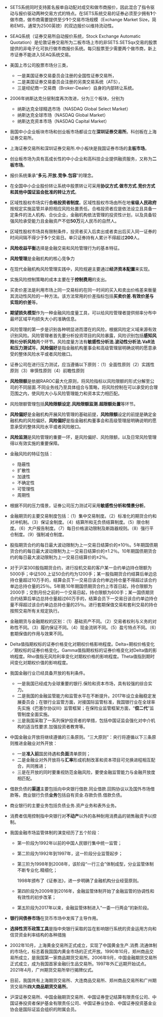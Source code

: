 - SETS系统同时支持匿名报单自动配对成交和做市商报价，因此混合了指令驱动与报价驱动两种交易方式的特点。在SETS系统交易的证券必须至少拥有**1**个做市商，做市商需要提供至少**1**个交易市场规模（Exchange Market Size，简称EMS，通常为2500英镑）的双边报价以维持流动性。

- SEAQ系统（证券交易所自动报价系统，Stock Exchange Automatic Quotation）是伦敦证券交易所为二板市场上市的非SETS.SETSqx交易的股票提供的非电子化可执行做市商报价系统。每只股票至少需要两个做市商，新上市证券不能进入SEAQ系统交易。

- 美国上市公司股票市场分三类，
  - 一是美国证券交易委员会注册的全国性证券交易所，
  - 二是美国证券交易委员会注册的另类交易系统（ATS），
  - 三是经纪商一交易商（Broker-Dealer）自身的内部转让系统。
  
- 2006年纳斯达克分层制度再次改进，分为三个板块，分别为
  - 纳斯达克全球精选市场（NASDAQ Global Select Market）
  - 纳斯达克全球市场（NASDAQ Global Market）
  - 纳斯达克资本市场（NASDAQ Capital Market）
  
- 我国中小企业板块市场和创业板市场都设立在**深圳证券交易所**。科创板在上海证券交易所。

- 上海证券交易所和深圳证券交易所.中小板块是我国证券市场的**主板市场**。

- 创业板市场为具有高成长性的中小企业和高科技企业提供融资服务，又称为**二板市场**。

- 报价系统秉承“**多元.开放.竞争.包容**”的理念。

- 在全国中小企业股份转让系统中股票转让可采用**协议方式.做市方式.竞价方式和其他中国证监会批准的转让方式**。

- 区域性股权市场实行**合格投资者制度**。区域性股权市场由所在地**省级人民政府**按规定实施监管并承担相应风险处置责任。合格投资者应是依法设立且具备一定条件的法人机构、合伙企业，金融机构依法管理的投资性计划，以及具备较强风险承受能力且金融资产不低**50万**元人民币的自然人。

- 区域性股权市场具有限制条件，投资者买入后卖出或者卖出后买入同一证券的时间间隔不得少于**5**个交易日。单只证券持有人累计不得超过**200**人。

- **风险收益平衡**选择是金融交易和风险管理行为的基本特征。

- **风险管理**是金融机构的核心竞争力

- 在现代金融机构风险管理实践中，风险规避主要通过**经济资本配置**来实现。

- 实施风险控制策略的成本主要在于**控制费用**的支出。

- 买卖价差法是利用市场上同一交易标的在同一时间的买入和卖出价格差来衡量其流动性风险的一种方法。该方法常用的价差指标包括**买卖价差.有效价差与实现的价差**等。

- **期望损失模型**作为一种金融风险度量工具，可以给风险管理者提供频率分布中最坏区域平均损失大小的准确信息。

- 风险管理的第一步是识别各种明显进而潜在的风险，根据风险定义域来源有效识别风险。风险管理者首先要分析投资项目的风险暴露，风险识别包括**感知风险**和**分析风险**两个环节。风险度量方法有**敏感性分析法.波动性分析法.VaR法和压力测试**等。**风险偏好**是指金融机构董事会和高级管理层明确说明的愿意承受的整体风险水平或者风险敞口。

- 证券公司在进行压力测试，应当遵循以下原则：（1）全面性原则（2）实践性原则（3）审慎性原则（4）前瞻性原则

- **风险限额**是依据RAROC最大化原则，将风险指标以风险限额的形式分解至公司的不同层面.不同业务线乃至具体组合与策略，将风险控制在可以承受的合理范围之内，使风险大小与风险管理能力和资本实力相匹配。

- 风险限额管理包括**风险限额设定.风险限额监测.超限额处置**等环节。

- **风险偏好**是金融机构开展风险管理的基础前提，**风险限额**设定的前提是确定金融机构的风险偏好。**风险偏好**是指金融机构董事会和高级管理层明确说明的愿意承受的整体风险水平或者风险敞口。

- **风险监测**是风险管理的重要一环，是风险偏好、风险限额，以及日常风险管理得以有效实施的重要保障。

- 金融风险的特征包括：

  - 隐蔽性
  - 扩散性
  - 加速性
  - 不确定性
  - 可管理性
  - 周期性

- 根据不同的压力情景，证券公司压力测试可采用**敏感性分析和情景分析**。

- 金融期货的主要交易制度包括：（1）集中交易制度。（2）标准化的期货合约和对冲机制。（3）保证金制度。（4）结算所和无负债结算制度。（5）限仓制度。（6）大户报告制度。（7）每日价格波动限制及断路器规则。（8）强行平仓制度。（9）强制减仓制度。

- 股指期货合约的每日最大波动限制为上一交易日结算价的±10％。5年期国债期货合约的每日最大波动限制为上一交易日结算价的±1.2％。10年期国债期货合约的每日最大波动限制为上一交易日结算价的±2％。

- 对于沪深300股指期货合约，进行投机交易的客户某一合约单边持仓限额为5000手；中证500.上证50合约均为1200手；某一股指期货合约结算后单边总持仓量超过10万手的，结算会员下一交易日该合约单边持仓量不得超过该合约单边总持仓量的25％。5年期.10年期国债期货合约上市首日起，持仓限额为2000手；交割月份之前的一个交易日起，持仓限额为600手；某一国债期货合约结算后单边总持仓量超过60万手的，结算会员下一交易日该合约单边持仓量不得超过该合约单边总持仓量的25％。进行套期保值交易和套利交易的持仓按照交易所有关规定执行。

- 金融期货与金融期权的区别：（1）基础资产不同。（2）交易者权利与义务的对称性不同。（3）履约保证不同。（4）现金流转不同。（5）盈亏特点不同。（6）套期保值的作用与效果不同。

- Delta值指期权标的证券价格变化对期权价格影响程度。Delta=期权价格变化／期权标的证券价格变化。Gamma值指期权标的证券价格变化对Delta值的影响程度。Rho值指无风险利率变化对期权价格的影响程度。Theta值指到期时间变化对期权价值的影响程度。

- 我国金融行业已经具备开放的有利条件。
  - 一是我国已经成为全球重要的银行.保险和资本市场，具有较强的综合实力。
  - 二是我国的金融监管能力和监管水平在不断提升。2017年设立金融稳定发展委员会；在银行业监管方面，对接国际监管标准，我国银行业在全球率先实施《巴塞尔协议Ⅲ》监管框架；在保险业监管框架方面，“**偿二代**”监管制度全面实施。
  - 三是我国采取了一系列保护投资者的举措，包括中国证监会强化对中介机构的适当性要求.加强投资者教育等。

- 中国金融业开放将继续遵循的三条原则。“三大原则”：央行将遵循以下三条原则推进金融业对外开放：
  - 一是**准入前**国民待遇和**负面**清单原则；
  - 二是金融业对外开放将与**汇率**形成机制改革和资本项目可兑换进程相互配合，共同推进；
  - 三是在开放的同时要重视防范金融风险，要使金融监管能力与金融开放度相匹配。

- 借款负债的**渠道**主要包括向中央银行借款.同业借款.回购协议以及国外市场借款等。商业银行负债**业务**包括自有资金.存款负债.借款负债。

- 商业银行的主要业务包括负债业务.资产业务和表外业务。

- 消费者信用控制指中央银行对**不动产**以外的各种耐用消费品的销售融资予以控制。

- 我国金融市场监管体制的演变经历了五个阶段：

  - 第一阶段为1992年以前的中国人民银行集中统一监管；

  - 第二阶段为1992年到1997年，这一阶段分业监管起步；

  - 第三阶为1998年到2008年，该阶段“一行三会”体制成型，分业监管体制不断专业化.精细化；

    1998年颁布了《证券法》，进一步明确了金融机构分业经营原则。

  - 第四阶段为2009年到2016年，金融监管体制开始了金融监管的协调性和有效性的初步改革；

  - 第五阶段为2017年以来，金融监管体制进入“一委一行两会”的新阶段。

- **银行间债券市场**在货币市场中发挥了主导作用。

- **选择性货币政策工具**是指中央银行采取的旨在影响银行系统的资金运用方向和信贷资金利率结构的各种措施

- 2002年10月，上海黄金交易所正式成立，实现了中国黄金生产.消费.流通体制的市场化，标志着我国国内黄金市场的正式开放。1990年10月，郑州商品交易所成立，是我国第一家商品期货交易所。2006年9月，中国金融期货交易所正式成立，成为我国首家金融衍生品交易所。1997年外汇远期开始试点。2021年4月，广州期货交易所举行揭牌仪式。

- 目前，我国共有上海期货交易所、大连商品交易所、郑州商品交易所和广州期货交易所**四大商品期货交易所**。

- 沪深证券交易所、中国金融期货交易所、中国证券登记结算有限责任公司、中国证券投资者保护基金有限责任公司、中国证券业协会、中国证券投资基金业协会是国际证监会组织的附属会员。